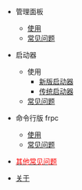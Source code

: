 + 管理面板
  - [使用](/panel/use)
  - [常见问题](/panel/faq)

+ 启动器
  - 使用
    * [新版启动器](/launcher/use_wpf)
    * [传统启动器](/launcher/use_legacy)
  - [常见问题](/launcher/faq)

+ 命令行版 frpc
  - [使用](/frpc/use)
  - [常见问题](/frpc/faq)

+ [<font color="red">其他常见问题</font>](/faq)

+ [关于](/about)

